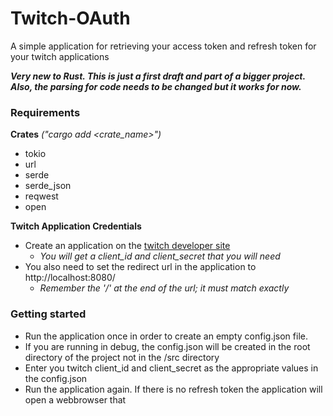 # Twitch-OAuth
A simple application for retrieving your access token and refresh token for your twitch applications

***Very new to Rust. This is just a first draft and part of a bigger project. Also, the parsing for code needs to be changed but it works for now.***

### Requirements

**Crates** *("cargo add <crate_name>")*
  - tokio
  - url
  - serde
  - serde_json
  - reqwest
  - open

**Twitch Application Credentials**
  - Create an application on the [twitch developer site](https://dev.twitch.tv/console)
      - *You will get a client_id and client_secret that you will need* 
  - You also need to set the redirect url in the application to http://localhost:8080/
      - *Remember the '/' at the end of the url; it must match exactly*


### Getting started
  - Run the application once in order to create an empty config.json file.
  - If you are running in debug, the config.json will be created in the root directory of the project not in the /src directory
  - Enter you twitch client_id and client_secret as the appropriate values in the config.json
  - Run the application again. If there is no refresh token the application will open a webbrowser that 
